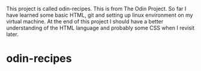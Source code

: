 This project is called odin-recipes. This is from The Odin Project.
So far I have learned some basic HTML, git and setting up linux environment on my virtual machine.
At the end of this project I should have a better understanding of the HTML language and probably some CSS when I revisit later.

# odin-recipes